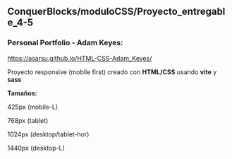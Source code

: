 ## ConquerBlocks/moduloCSS/Proyecto_entregable_4-5

### Personal Portfolio - Adam Keyes:
https://asarsu.github.io/HTML-CSS-Adam_Keyes/

Proyecto responsive (mobile first) creado con **HTML/CSS** usando **vite** y **sass**

**Tamaños:** 

425px (mobile-L)

768px (tablet)

1024px (desktop/tablet-hor)

1440px (desktop-L)

